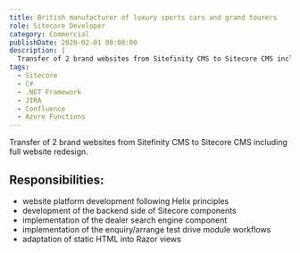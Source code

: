 ```yaml
---
title: British manufacturer of luxury sports cars and grand tourers
role: Sitecore Developer
category: Commercial
publishDate: 2020-02-01 00:00:00
description: |
  Transfer of 2 brand websites from Sitefinity CMS to Sitecore CMS including full website redesign.
tags:
  - Sitecore
  - C#
  - .NET Framework
  - JIRA
  - Confluence
  - Azure Functions
---
```


Transfer of 2 brand websites from Sitefinity CMS to Sitecore CMS including full website redesign.

## Responsibilities:
* website platform development following Helix principles
* development of the backend side of Sitecore components
* implementation of the dealer search engine component
* implementation of the enquiry/arrange test drive module workflows
* adaptation of static HTML into Razor views